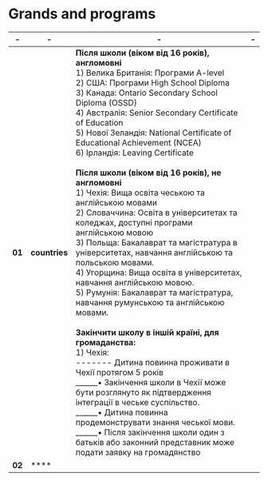#  Grands and programs


|- | -                  | -             | -             |
|--|-------------       |-------------  |-------------  |
|**01**| **countries**  |    **Після школи (віком від 16 років), англомовні**  <br>                                                                                                     1) Велика Британія: Програми A-level <br>                                                                                                                 2) США:  Програми High School Diploma <br>                                                                                                                3) Канада: Ontario Secondary School Diploma (OSSD) <br>                                                                                                   4) Австралія: Senior Secondary Certificate of Education <br>                                                                                              5) Нової Зеландія: National Certificate of Educational Achievement (NCEA) <br>                                                                            6) Ірландія: Leaving Certificate  <br><br>                                                                                                              **Після школи (віком від 16 років), не англомовні**  <br>                                                                                                 1) Чехія: Вища освіта чеською та англійською мовами <br>                                                                                                  2) Словаччина: Освіта в університетах та коледжах, доступні програми англійською мовою     <br>                                                           3) Польща: Бакалаврат та магістратура в університетах, навчання англійською та польською мовами. <br>                                                     4) Угорщина: Вища освіта в університетах, навчання англійською мовою.  <br>                                                                               5) Румунія: Бакалаврат та магістратура, навчання румунською та англійською мовами.  <br><br>                                                              **Закінчити школу в іншій країні, для громаданства:**  <br>                                                                                                 1) Чехія:<br>  ------- Дитина повинна проживати в Чехії протягом 5 років   <br>                                                                                          ______• Закінчення школи в Чехії може бути розглянуто як підтвердження інтеграції в чеське суспільство.  <br>                                         ______• Дитина повинна продемонструвати знання чеської мови.  <br>                                                                                        ______• Після закінчення школи один з батьків або законний представник може подати заявку на громадянство                                                        |              |
|**02**| ****           |                |              |
